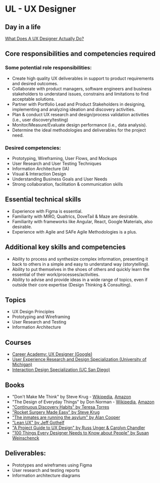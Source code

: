 # UL - UX Designer

## Day in a life

[What Does A UX Designer Actually Do?](https://www.youtube.com/watch?v=3zICP8XADfs&ab_channel=CareerFoundry)

## Core responsibilities and competencies required

### Some potential role responsibilities:

- Create high quality UX deliverables in support to product requirements and desired outcomes.
- Collaborate with product managers, software engineers and business stakeholders to understand issues, constrains and limitations to find acceptable solutions.
- Partner with Portfolio Lead and Product Stakeholders in designing, implementing and analyzing ideation and discovery activities.
- Plan & conduct UX research and design/process validation activities (i.e., user discovery/testing)
- Monitor/Measure/Evaluate design performance (i.e., data analysis).
- Determine the ideal methodologies and deliverables for the project need.

### Desired competencies:

- Prototyping, Wireframing, User Flows, and Mockups
- User Research and User Testing Techniques
- Information Architecture (IA)
- Visual & Interaction Design
- Understanding Business Goals and User Needs
- Strong collaboration, facilitation & communication skills

## Essential technical skills

- Experience with Figma is essential.
- Familiarity with MIRO, Qualtrics, DoveTail & Maze are desirable.
- Familiarity with frameworks like Angular, React, Google Materials, also desirable.
- Experience with Agile and SAFe Agile Methodologies is a plus.

## Additional key skills and competencies

- Ability to process and synthesize complex information, presenting it back to others in a simple and easy to understand way (storytelling).
- Ability to put themselves in the shoes of others and quickly learn the essential of their work/processes/activities.
- Ability to advise and provide ideas in a wide range of topics, even if outside their core expertise (Design Thinking & Consulting).

## Topics

- UX Design Principles
- Prototyping and Wireframing
- User Research and Testing
- Information Architecture

## Courses

- [Career Academy: UX Designer (Google)](https://www.coursera.org/professional-certificates/google-ux-design)
- [User Experience Research and Design Specialization (University of Michigan)](https://www.coursera.org/specializations/michiganux)
- [Interaction Design Specialization (UC San Diego)](https://www.coursera.org/specializations/interaction-design)

## Books

- "Don't Make Me Think" by Steve Krug - [Wikipedia](https://en.wikipedia.org/wiki/Don%27t_Make_Me_Think), [Amazon](https://www.amazon.com/dp/0321965515?ref=cm_sw_r_cp_ud_dp_VYMAAVXXCM42W22XWNWW&ref_=cm_sw_r_cp_ud_dp_VYMAAVXXCM42W22XWNWW&social_share=cm_sw_r_cp_ud_dp_VYMAAVXXCM42W22XWNWW&skipTwisterOG=2)
- "The Design of Everyday Things" by Don Norman - [Wikipedia](https://en.wikipedia.org/wiki/The_Design_of_Everyday_Things), [Amazon](https://www.amazon.com/dp/0465050654?ref=cm_sw_r_cp_ud_dp_YMY77XJHTEVRJH3MFB6E&ref_=cm_sw_r_cp_ud_dp_YMY77XJHTEVRJH3MFB6E&social_share=cm_sw_r_cp_ud_dp_YMY77XJHTEVRJH3MFB6E&skipTwisterOG=2)
- ["Continuous Discovery Habits" by Teresa Torres](https://www.amazon.com/Continuous-Discovery-Habits-Discover-Products/dp/1736633309)
- ["Rocket Surgery Made Easy" by Steve Krug](https://www.amazon.com/Rocket-Surgery-Made-Easy-Yourself/dp/0321657292)
- ["The inmates are running the asylum" by Alan Cooper](https://www.amazon.com/Inmates-Are-Running-Asylum-Products/dp/0672326140)
- ["Lean UX" by Jeff Gothelf](https://www.amazon.com/Lean-UX-Applying-Principles-Experience/dp/1449311652)
- ["A Project Guide to UX Design" by Russ Unger & Carolyn Chandler](https://projectuxd.com/)
- ["100 Things Every Designer Needs to Know about People" by Susan Weinschenck](https://www.amazon.com/Things-Designer-People-Voices-Matter/dp/0321767535)

## Deliverables:

- Prototypes and wireframes using Figma
- User research and testing reports
- Information architecture diagrams